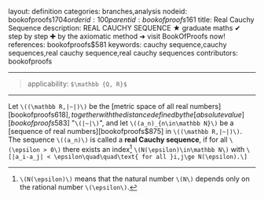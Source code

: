 layout: definition
categories: branches,analysis
nodeid: bookofproofs$1704
orderid: 100
parentid: bookofproofs$161
title: Real Cauchy Sequence
description: REAL CAUCHY SEQUENCE ★ graduate maths ✔ step by step ✚ by the axiomatic method ➜ visit BookOfProofs now!
references: bookofproofs$581
keywords: cauchy sequence,cauchy sequences,real cauchy sequence,real cauchy sequences
contributors: bookofproofs

---
> applicability: `$\mathbb {Q, R}$`

---

Let `\((\mathbb R,|~|)\)` be the [metric space of all real numbers][bookofproofs$618],  together with the distance defined by the [absolute value][bookofproofs$583] "`\(|~|\)`", 
and let `\((a_n)_{n\in\mathbb N}\)` be a [sequence of real numbers][bookofproofs$875] in `\((\mathbb R,|~|)\)`. The sequence `\((a_n)\)` is called a **real Cauchy sequence**, if for all `\(\epsilon > 0\)` there exists an index[^1] `\(N(\epsilon)\in\mathbb N\)` with
`\[|a_i-a_j| < \epsilon\quad\quad\text{ for all }i,j\ge N(\epsilon).\]`

[^1]: `\(N(\epsilon)\)` means that the natural number `\(N\)` depends only on the rational number `\(\epsilon\)`.
